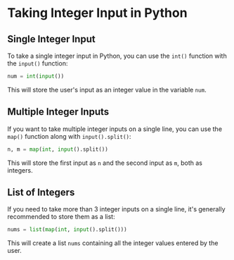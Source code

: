 # Taking Integer Input in Python

## Single Integer Input
To take a single integer input in Python, you can use the `int()` function with the `input()` function:

```python
num = int(input())
```

This will store the user's input as an integer value in the variable `num`.

## Multiple Integer Inputs
If you want to take multiple integer inputs on a single line, you can use the `map()` function along with `input().split()`:

```python
n, m = map(int, input().split())
```

This will store the first input as `n` and the second input as `m`, both as integers.

## List of Integers
If you need to take more than 3 integer inputs on a single line, it's generally recommended to store them as a list:

```python
nums = list(map(int, input().split()))
```

This will create a list `nums` containing all the integer values entered by the user.
